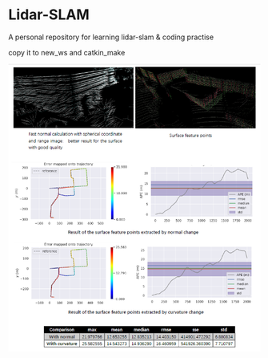 # Lidar-SLAM
A personal repository for learning lidar-slam & coding practise

copy it to new_ws and catkin_make



![intro.png](compare.PNG)

